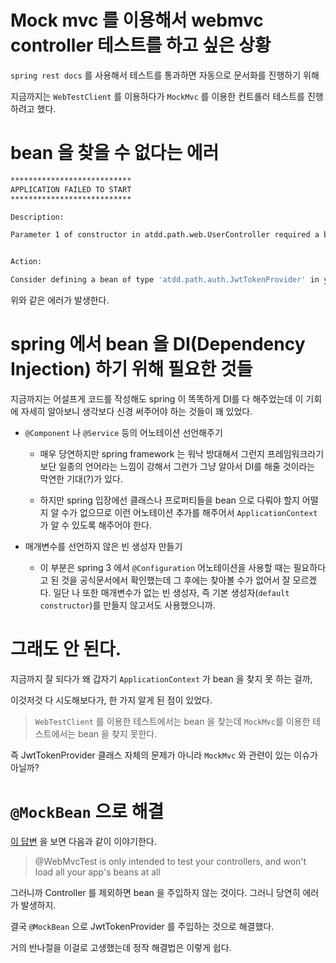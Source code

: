 # Mock mvc 를 이용해서 webmvc controller 테스트를 하고 싶은 상황

`spring rest docs` 를 사용해서 테스트를 통과하면 자동으로 문서화를 진행하기 위해

지금까지는 `WebTestClient` 를 이용하다가 `MockMvc` 를 이용한 컨트롤러 테스트를 진행하려고 했다.

# bean 을 찾을 수 없다는 에러

```bash
***************************
APPLICATION FAILED TO START
***************************

Description:

Parameter 1 of constructor in atdd.path.web.UserController required a bean of type 'atdd.path.auth.JwtTokenProvider' that could not be found.


Action:

Consider defining a bean of type 'atdd.path.auth.JwtTokenProvider' in your configuration.
```

위와 같은 에러가 발생한다.

# spring 에서 bean 을 DI(Dependency Injection) 하기 위해 필요한 것들

지금까지는 어설프게 코드를 작성해도 spring 이 똑똑하게 DI를 다 해주었는데 이 기회에 자세히 알아보니 생각보다 신경 써주어야 하는 것들이 꽤 있었다.

- `@Component` 나 `@Service` 등의 어노테이션 선언해주기

  - 매우 당연하지만 spring framework 는 워낙 방대해서 그런지 프레임워크라기 보단 일종의 언어라는 느낌이 강해서 그런가 그냥 알아서 DI를 해줄 것이라는 막연한 기대(?)가 있다.

  - 하지만 spring 입장에선 클래스나 프로퍼티들을 bean 으로 다뤄야 할지 어떨지 알 수가 없으므로 이런 어노테이션 추가를 해주어서 `ApplicationContext` 가 알 수 있도록 해주어야 한다.

- 매개변수를 선언하지 않은 빈 생성자 만들기

  - 이 부분은 spring 3 에서 `@Configuration` 어노테이션을 사용할 때는 필요하다고 된 것을 공식문서에서 확인했는데 그 후에는 찾아볼 수가 없어서 잘 모르겠다. 일단 나 또한 매개변수가 없는 빈 생성자, 즉 기본 생성자(`default constructor`)를 만들지 않고서도 사용했으니까.

# 그래도 안 된다.

지금까지 잘 되다가 왜 갑자기 `ApplicationContext` 가 bean 을 찾지 못 하는 걸까,

이것저것 다 시도해보다가, 한 가지 알게 된 점이 있었다.

> `WebTestClient` 를 이용한 테스트에서는 bean 을 찾는데 `MockMvc`를 이용한 테스트에서는 bean 을 찾지 못한다.

즉 JwtTokenProvider 클래스 자체의 문제가 아니라 `MockMvc` 와 관련이 있는 이슈가 아닐까?

# `@MockBean` 으로 해결

[이 답변](https://stackoverflow.com/a/47330050) 을 보면 다음과 같이 이야기한다.

> @WebMvcTest is only intended to test your controllers, and won't load all your app's beans at all

그러니까 Controller 를 제외하면 bean 을 주입하지 않는 것이다. 그러니 당연히 에러가 발생하지.

결국 `@MockBean` 으로 JwtTokenProvider 를 주입하는 것으로 해결했다.

거의 반나절을 이걸로 고생했는데 정작 해결법은 이렇게 쉽다.
